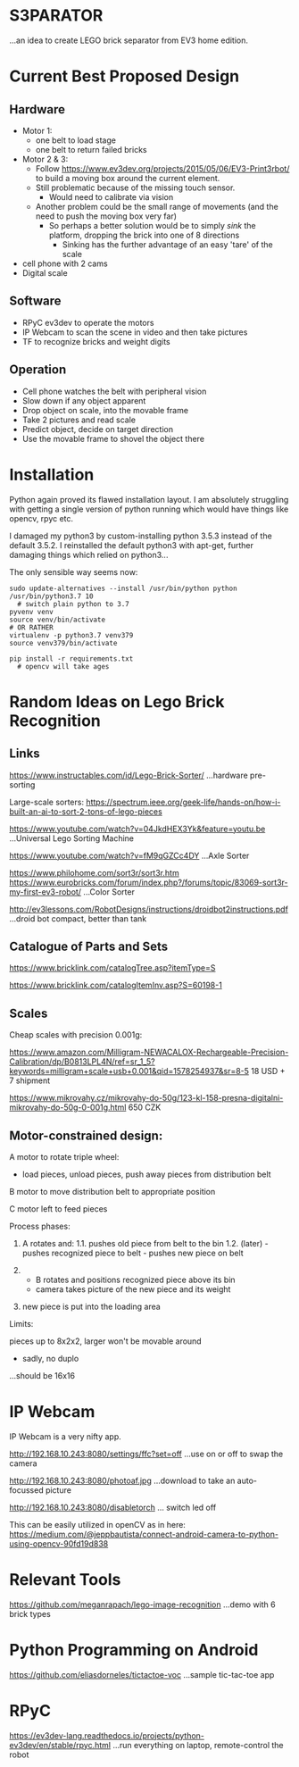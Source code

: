 # S3PARATOR

...an idea to create LEGO brick separator from EV3 home edition.

# Current Best Proposed Design

## Hardware

- Motor 1:
  - one belt to load stage
  - one belt to return failed bricks
- Motor 2 & 3:
  - Follow https://www.ev3dev.org/projects/2015/05/06/EV3-Print3rbot/
    to build a moving box around the current element.
  - Still problematic because of the missing touch sensor.
    - Would need to calibrate via vision
  - Another problem could be the small range of movements (and the need to push the moving box very far)
    - So perhaps a better solution would be to simply *sink* the platform, dropping the brick into one of 8 directions
      - Sinking has the further advantage of an easy 'tare' of the scale
- cell phone with 2 cams
- Digital scale

## Software

- RPyC ev3dev to operate the motors
- IP Webcam to scan the scene in video and then take pictures
- TF to recognize bricks and weight digits

## Operation

- Cell phone watches the belt with peripheral vision
- Slow down if any object apparent
- Drop object on scale, into the movable frame
- Take 2 pictures and read scale
- Predict object, decide on target direction
- Use the movable frame to shovel the object there

# Installation

Python again proved its flawed installation layout. I am absolutely struggling with getting a single version of python running which would have things like opencv, rpyc etc.

I damaged my python3 by custom-installing python 3.5.3 instead of the default 3.5.2. I reinstalled the default python3 with apt-get, further damaging things which relied on python3...

The only sensible way seems now:

```
sudo update-alternatives --install /usr/bin/python python /usr/bin/python3.7 10
  # switch plain python to 3.7
pyvenv venv
source venv/bin/activate
# OR RATHER
virtualenv -p python3.7 venv379
source venv379/bin/activate

pip install -r requirements.txt
  # opencv will take ages
```

# Random Ideas on Lego Brick Recognition

## Links

https://www.instructables.com/id/Lego-Brick-Sorter/
...hardware pre-sorting

Large-scale sorters:
https://spectrum.ieee.org/geek-life/hands-on/how-i-built-an-ai-to-sort-2-tons-of-lego-pieces

https://www.youtube.com/watch?v=04JkdHEX3Yk&feature=youtu.be
...Universal Lego Sorting Machine

https://www.youtube.com/watch?v=fM9qGZCc4DY
...Axle Sorter

https://www.philohome.com/sort3r/sort3r.htm
https://www.eurobricks.com/forum/index.php?/forums/topic/83069-sort3r-my-first-ev3-robot/
...Color Sorter

http://ev3lessons.com/RobotDesigns/instructions/droidbot2instructions.pdf
...droid bot compact, better than tank

## Catalogue of Parts and Sets

https://www.bricklink.com/catalogTree.asp?itemType=S

https://www.bricklink.com/catalogItemInv.asp?S=60198-1

## Scales

Cheap scales with precision 0.001g:

https://www.amazon.com/Milligram-NEWACALOX-Rechargeable-Precision-Calibration/dp/B0813LPL4N/ref=sr_1_5?keywords=milligram+scale+usb+0.001&qid=1578254937&sr=8-5
18 USD + 7 shipment

https://www.mikrovahy.cz/mikrovahy-do-50g/123-kl-158-presna-digitalni-mikrovahy-do-50g-0-001g.html
650 CZK

## Motor-constrained design:

A motor to rotate triple wheel:
- load pieces, unload pieces, push away pieces from distribution belt

B motor to move distribution belt to appropriate position

C motor left to feed pieces

Process phases:

1. A rotates and:
  1.1. pushes old piece from belt to the bin
  1.2. (later)
       - pushes recognized piece to belt
       - pushes new piece on belt
2. - B rotates and positions recognized piece above its bin
   - camera takes picture of the new piece and its weight

3. new piece is put into the loading area


Limits:

pieces up to 8x2x2, larger won't be movable around
- sadly, no duplo

...should be 16x16


# IP Webcam

IP Webcam is a very nifty app.

http://192.168.10.243:8080/settings/ffc?set=off
...use on or off to swap the camera

http://192.168.10.243:8080/photoaf.jpg
...download to take an auto-focussed picture

http://192.168.10.243:8080/disabletorch
... switch led off

This can be easily utilized in openCV as in here:
https://medium.com/@jeppbautista/connect-android-camera-to-python-using-opencv-90fd19d838

# Relevant Tools

https://github.com/meganrapach/lego-image-recognition
...demo with 6 brick types

# Python Programming on Android

https://github.com/eliasdorneles/tictactoe-voc
...sample tic-tac-toe app


# RPyC

https://ev3dev-lang.readthedocs.io/projects/python-ev3dev/en/stable/rpyc.html
...run everything on laptop, remote-control the robot
